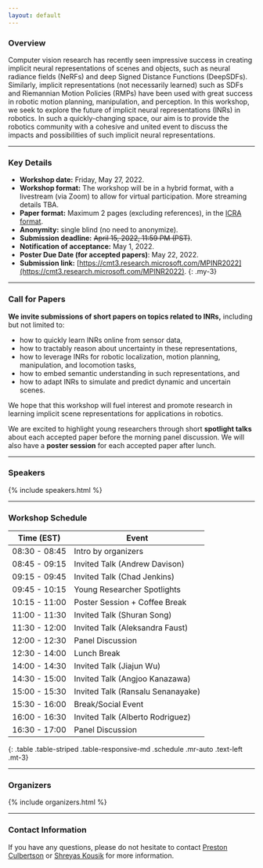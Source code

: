 ```yaml
---
layout: default
---
```

### Overview

Computer vision research has recently seen impressive success in creating implicit neural representations of scenes and objects, such as neural radiance fields (NeRFs) and deep Signed Distance Functions (DeepSDFs). Similarly, implicit representations (not necessarily learned) such as SDFs and Riemannian Motion Policies (RMPs) have been used with great success in robotic motion planning, manipulation, and perception. In this workshop, we seek to explore the future of implicit neural representations (INRs) in robotics. In such a quickly-changing space, our aim is to provide the robotics community with a cohesive and united event to discuss the impacts and possibilities of such implicit neural representations.

---
### Key Details

- **Workshop date:** Friday, May 27, 2022.
- **Workshop format:** The workshop will be in a hybrid format, with a livestream (via Zoom) to allow for virtual participation. More streaming details TBA.
- **Paper format:** Maximum 2 pages (excluding references), in the [ICRA format](http://ras.papercept.net/conferences/support/support.php).
- **Anonymity:** single blind (no need to anonymize).
- **Submission deadline:** ~~April 15, 2022, 11:59 PM (PST)~~.
- **Notification of acceptance:** May 1, 2022.
- **Poster Due Date (for accepted papers)**: May 22, 2022.
- **Submission link:** [https://cmt3.research.microsoft.com/MPINR2022](https://cmt3.research.microsoft.com/MPINR2022).
{: .my-3}


---
### Call for Papers

**We invite submissions of short papers on topics related to INRs,** including but not limited to:
* how to quickly learn INRs online from sensor data, 
* how to tractably reason about uncertainty in these representations, 
* how to leverage INRs for robotic localization, motion planning, manipulation, and locomotion tasks,
* how to embed semantic understanding in such representations, and 
* how to adapt INRs to simulate and predict dynamic and uncertain scenes. 

We hope that this workshop will fuel interest and promote research in learning implicit scene representations for applications in robotics.

We are excited to highlight young researchers through short **spotlight talks** about each accepted paper before the morning panel discussion. We will also have a **poster session** for each accepted paper after lunch.


---
### Speakers
{% include speakers.html %}

---

### Workshop Schedule

| Time (EST) | Event |
|-------|--------|
| 08:30 - 08:45 | Intro by organizers |
| 08:45 - 09:15 | Invited Talk (Andrew Davison) |
| 09:15 - 09:45 | Invited Talk (Chad Jenkins) |
| 09:45 - 10:15 | Young Researcher Spotlights |
| 10:15 - 11:00 | Poster Session + Coffee Break |
| 11:00 - 11:30 | Invited Talk (Shuran Song) |
| 11:30 - 12:00 | Invited Talk (Aleksandra Faust) |
| 12:00 - 12:30 | Panel Discussion |
| 12:30 - 14:00 | Lunch Break |
| 14:00 - 14:30 | Invited Talk (Jiajun Wu) |
| 14:30 - 15:00 | Invited Talk (Angjoo Kanazawa) |
| 15:00 - 15:30 | Invited Talk (Ransalu Senanayake) |
| 15:30 - 16:00 | Break/Social Event |
| 16:00 - 16:30 | Invited Talk (Alberto Rodriguez) |
| 16:30 - 17:00 | Panel Discussion |
{: .table .table-striped .table-responsive-md .schedule .mr-auto .text-left .mt-3}

---

### Organizers

{% include organizers.html %}

--- 

### Contact Information

If you have any questions, please do not hesitate to contact [Preston Culbertson](mailto:pculbertson@stanford) or [Shreyas Kousik](mailto:skousik@stanford.edu) for more information.

